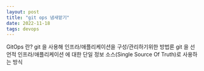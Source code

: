 ```yaml
---
layout: post
title: "git ops 냄새맡기"
date: 2022-11-18
tags: devops
---
```


GitOps 란?
git 을 사용해 인프라/애플리케이션을 구성/관리하기위한 방법론
git 을 선언적 인프라/애플리케이션 에 대한 단일 정보 소스(Single Source Of Truth)로 사용하는 방식

